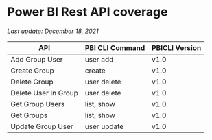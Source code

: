 # Power BI Rest API coverage

_Last update: December 18, 2021_

| API                  | PBI CLI Command | PBICLI Version |
| -------------------- | --------------- | -------------- |
| Add Group User       | user add        | v1.0           |
| Create Group         | create          | v1.0           |
| Delete Group         | user delete     | v1.0           |
| Delete User In Group | user delete     | v1.0           |
| Get Group Users      | list, show      | v1.0           |
| Get Groups           | list, show      | v1.0           |
| Update Group User    | user update     | v1.0           |
